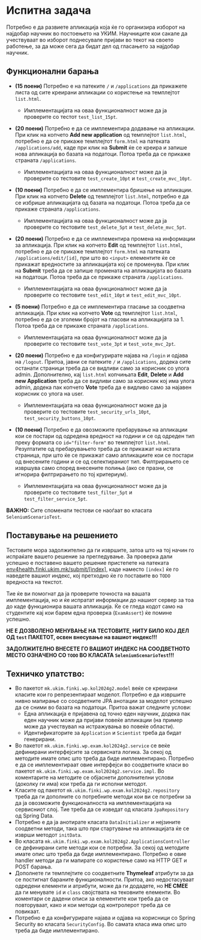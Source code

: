 # Испитна задача

Потребно е да развиете апликација која ќе го организира изборот на најдобар научник во постоењето на УКИМ. 
Научниците кои сакале да учествуваат во изборот поднесувале пријави во текот на своето работење, за да може сега да бидат дел од гласањето за најдобар научник.

## Функционални барања

- **(15 поени)** Потребно е на патеките `/` и `/applications` да прикажете листа од сите креирани апликации со користење на темплејтот `list.html`.
  - Имплементацијата на оваа функционалност може да ја проверите со тестот `test_list_15pt`.

- **(20 поени)** Потребно е да се имплементира додавање на апликации. При клик на копчето **Add new application** од темплејтот `list.html`, потребно е да се прикаже темплејтот `form.html` на патеката `/applications/add`, каде при клик на **Submit** ќе се креира и запише нова апликација во базата на податоци. Потоа треба да се прикаже страната `/applications`.
  - Имплементацијата на оваа функционалност може да ја проверите со тестовите `test_create_10pt` и `test_create_mvc_10pt`.

- **(10 поени)** Потребно е да се имплементира бришење на апликации. При клик на копчето **Delete** од темплејтот `list.html`, потребно е да се избрише апликацијата од базата на податоци. Потоа треба да се прикаже страната `/applications`.
  - Имплементацијата на оваа функционалност може да ја проверите со тестовите `test_delete_5pt` и `test_delete_mvc_5pt`.

- **(20 поени)** Потребно е да се имплементира промена на информации за апликација. При клик на копчето **Edit** од темплејтот `list.html`, потребно е да се прикаже темплејтот `form.html` на патеката `/applications/edit/[id]`, при што во `<input>` елементите ќе се прикажат вредностите за апликацијата кој се променува. При клик на **Submit** треба да се запише промената на апликацијата во базата на податоци. Потоа треба да се прикаже страната `/applications`.
  - Имплементацијата на оваа функционалност може да ја проверите со тестовите `test_edit_10pt` и `test_edit_mvc_10pt`.

- **(5 поени)** Потребно е да се имплементира гласање за соодветна апликација. При клик на копчето **Vote** од темплејтот `list.html`, потребно е да се зголеми бројот на гласови на апликацијата за 1. Потоа треба да се прикаже страната `/applications`.
  - Имплементацијата на оваа функционалност може да ја проверите со тестовите `test_vote_3pt` и `test_vote_mvc_2pt`.

- **(20 поени)** Потребно е да конфигурирате најава на `/login` и одјава на `/logout`. Притоа, јавни се патеките `/` и `/applications`, додека сите останати страници треба да се видливи само за корисник со улога admin. Дополнително, кај `list.html` копчињата **Edit**, **Delete** и **Add new Application** треба да се видливи само за корисник кој има улога admin, додека пак копчето **Vote** треба да е видливо само за најавен корисник со улога на user.
  - Имплементацијата на оваа функционалност може да ја проверите со тестовите `test_security_urls_10pt`, `test_security_buttons_10pt`.

- **(10 поени)** Потребно е да овозможите пребарување на апликации кои се постари од одредена вредност на години и се од одреден тип преку формата со `id="filter-form"` во темплејтот `list.html`. Резултатите од пребарувањето треба да се прикажат на истата страница, при што ќе се прикажат само апликациите кои се постари од внесените години и се од селектираниот тип. Филтрирањето се извршува само според внесените полиња (ако се празни, се игнорира филтрирањето по тој критериум).
  - Имплементацијата на оваа функционалност може да ја проверите со тестовите `test_filter_5pt` и `test_filter_service_5pt`.

**ВАЖНО:** Сите споменати тестови се наоѓаат во класата `SeleniumScenarioTest`.

## Поставување на решението
Тестовите мора задолжително да ги извршите, затоа што на тој начин го испраќате вашето решение за прегледување. За проверка дали успешно е поставено вашето решение пристепете на патеката [env4health.finki.ukim.mk/submit/[index]](http://env4health.finki.ukim.mk/submit/index),
каде наместо `[index]` ќе го наведете вашиот индекс, кој претходно ќе го поставите во `TODO` вредноста на текстот.

Тие ќе ви помогнат да ја проверите точноста на вашата имплементација, но и ќе испратат информации до нашиот сервер за тоа до каде функционира вашата апликација. Ќе се гледа кодот само на студентите кај кои барем една проверка (`ExamAssert`) ќе помине успешно.

**НЕ Е ДОЗВОЛЕНО МЕНУВАЊЕ НА ТЕСТОВИТЕ, НИТУ БИЛО КОЈ ДЕЛ ОД `test` ПАКЕТОТ, освен внесување на вашиот индекс!!!**

**ЗАДОЛЖИТЕЛНО ВНЕСЕТЕ ГО ВАШИОТ ИНДЕКС НА СООДВЕТНОТО МЕСТО ОЗНАЧЕНО СО `TODO` ВО КЛАСАТА `SeleniumScenarioTest`!!!**

## Техничко упатство:
- Во пакетот `mk.ukim.finki.wp.kol2024g2.model` веќе се креирани класите кои го репрезентираат моделот.
  Потребно е да извршите нивно мапирање со соодветните JPA анотации за моделот успешно да се сними во базата на податоци.
  Притоа важат следните услови:
  - Една апликација е пријавена од точно еден научник, додека пак еден научник може да пријави повеќе апликации (на пример може да учествувал на истражувања во повеќе области).
  - Идентификаторите за `Application` и `Scientist` треба да бидат генерирани.
- Во пакетот `mk.ukim.finki.wp.exam.kol2024g2.service` се веќе дефинирани интерфејсите за сервисната логика.
  За секој од методите имате опис што треба да биде имплементирано. Потребно е да се имплементираат овие интерфејси во соодветните класи во пакетот `mk.ukim.finki.wp.exam.kol2024g2.service.impl`. Во коментарите на методите се објаснети
  дополнителни услови (доколку ги има) кои треба да ги исполни методот.
- Класите од пакетот `mk.ukim.finki.wp.exam.kol2024g2.repository` треба да ги дополните со потребните методи кои ви се потребни за да ја овозможите функционалноста на имплементацијата на сервисниот слој. Тие треба да се изведат од класата `JpaRepository` од Spring Data.
- Потребно е да ја анотирате класата `DataInitializer` и нејзините соодветни методи, така што при стартување на апликацијата ќе се изврши методот `initData`.
- Во класата `mk.ukim.finki.wp.exam.kol2024g2.ApplicationsController` се дефинирани сите методи кои се потребни.
  За секој од методите имате опис што треба да биде имплементирано. Потребно е овие handler методи да ги мапирате со користење само на HTTP GET и POST барања.
- Дополнете ги темплејтите со соодветните **Thymeleaf** атрибути за да се постигнат бараните функционалности.
  Притоа, ако недостасуваат одредени елементи и атрибути, може да ги додадете, но **НЕ СМЕЕ** да ги менувате `id` и `class` својствата на тековните елементи.
  Во коментари се дадени описи за елементите кои треба да се повторуваат, како и кои методи од контролерот треба да се повикаат.
- Потребно е да конфигурирате најава и одјава на корисници со Spring Security во класата `SecurityConfig`.
  Во самата класа има опис што треба да биде имплементирано.